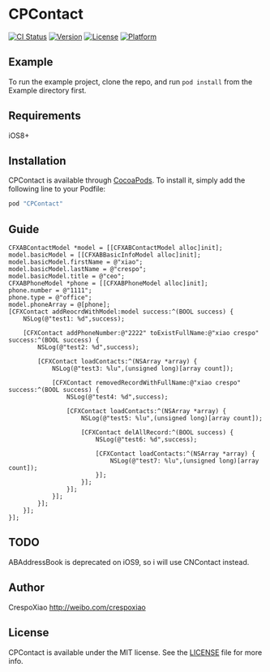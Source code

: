 # CPContact

[![CI Status](http://img.shields.io/travis/xiaochengfei/CPContact.svg?style=flat)](https://travis-ci.org/xiaochengfei/CPContact)
[![Version](https://img.shields.io/cocoapods/v/CPContact.svg?style=flat)](http://cocoapods.org/pods/CPContact)
[![License](https://img.shields.io/cocoapods/l/CPContact.svg?style=flat)](http://cocoapods.org/pods/CPContact)
[![Platform](https://img.shields.io/cocoapods/p/CPContact.svg?style=flat)](http://cocoapods.org/pods/CPContact)

## Example

To run the example project, clone the repo, and run `pod install` from the Example directory first.

## Requirements
iOS8+

## Installation

CPContact is available through [CocoaPods](http://cocoapods.org). To install
it, simply add the following line to your Podfile:

```ruby
pod "CPContact"
```

## Guide

    CFXABContactModel *model = [[CFXABContactModel alloc]init];
    model.basicModel = [[CFXABBasicInfoModel alloc]init];
    model.basicModel.firstName = @"xiao";
    model.basicModel.lastName = @"crespo";
    model.basicModel.title = @"ceo";
    CFXABPhoneModel *phone = [[CFXABPhoneModel alloc]init];
    phone.number = @"1111";
    phone.type = @"office";
    model.phoneArray = @[phone];
    [CFXContact addReocrdWithModel:model success:^(BOOL success) {
        NSLog(@"test1: %d",success);
        
        [CFXContact addPhoneNumber:@"2222" toExistFullName:@"xiao crespo" success:^(BOOL success) {
            NSLog(@"test2: %d",success);
            
            [CFXContact loadContacts:^(NSArray *array) {
                NSLog(@"test3: %lu",(unsigned long)[array count]);
                
                [CFXContact removedRecordWithFullName:@"xiao crespo" success:^(BOOL success) {
                    NSLog(@"test4: %d",success);
                    
                    [CFXContact loadContacts:^(NSArray *array) {
                        NSLog(@"test5: %lu",(unsigned long)[array count]);
                        
                        [CFXContact delAllRecord:^(BOOL success) {
                            NSLog(@"test6: %d",success);
                            
                            [CFXContact loadContacts:^(NSArray *array) {
                                NSLog(@"test7: %lu",(unsigned long)[array count]);
                            }];
                        }];
                    }];
                }];
            }];
        }];
    }];


## TODO
ABAddressBook is deprecated on iOS9, so i will use CNContact instead.

## Author

CrespoXiao <http://weibo.com/crespoxiao>

## License

CPContact is available under the MIT license. See the [LICENSE](LICENSE) file for more info.
